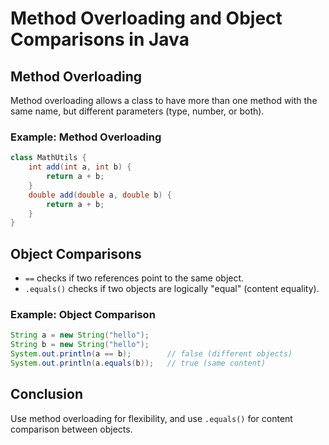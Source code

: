 # Method Overloading and Object Comparisons in Java

## Method Overloading
Method overloading allows a class to have more than one method with the same name, but different parameters (type, number, or both).

### Example: Method Overloading
```java
class MathUtils {
    int add(int a, int b) {
        return a + b;
    }
    double add(double a, double b) {
        return a + b;
    }
}
```

## Object Comparisons
- `==` checks if two references point to the same object.
- `.equals()` checks if two objects are logically "equal" (content equality).

### Example: Object Comparison
```java
String a = new String("hello");
String b = new String("hello");
System.out.println(a == b);        // false (different objects)
System.out.println(a.equals(b));   // true (same content)
```

## Conclusion
Use method overloading for flexibility, and use `.equals()` for content comparison between objects. 